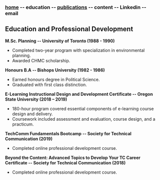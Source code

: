 ### [home](https://writingteacher.github.io/rob-whyte) -- education -- [publications](https://writingteacher.github.io/rob-whyte/publications) -- content  -- Linkedin -- email



## Education and Professional Development

**M.Sc. Planning -- University of Toronto (1988 - 1990)**
* Completed two-year program with specialization in environmental planning.
* Awarded CHMC scholarship.


**Honours B.A -- Bishops University (1982 - 1986)**
* Earned honours degree in Political Science.
* Graduated with first class distinction.


**E-Learning Instructional Design and Development Certificate -- Oregon State University (2018 – 2019)**
* 180-hour program covered essential components of e-learning course design and delivery. 
* Coursework included assessment and evaluation, course design, and a practicum.


**TechComm Fundamentals Bootcamp -- Society for Technical Communication (2019)**
* Completed online professional development course.


**Beyond the Content: Advanced Topics to Develop Your TC Career Certificate -- Society for Technical Communication (2018)**
* Completed online professional development course.




